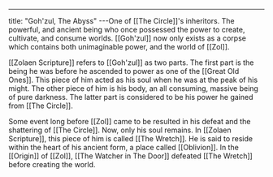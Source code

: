 ---
title: "Goh'zul, The Abyss"
---One of [[The Circle]]'s inheritors. The powerful, and ancient being who once possessed the power to create, cultivate, and consume worlds. [[Goh'zul]] now only exists as a corpse which contains both unimaginable power, and the world of [[Zol]].

[[Zolaen Scripture]] refers to [[Goh'zul]] as two parts. The first part is the being he was before he ascended to power as one of the [[Great Old Ones]]. This piece of him acted as his soul when he was at the peak of his might. The other piece of him is his body, an all consuming, massive being of pure darkness. The latter part is considered to be his power he gained from [[The Circle]].

Some event long before [[Zol]] came to be resulted in his defeat and the shattering of [[The Circle]]. Now, only his soul remains. In [[Zolaen Scripture]], this piece of him is called [[The Wretch]]. He is said to reside within the heart of his ancient form, a place called [[Oblivion]]. In the [[Origin]] of [[Zol]], [[The Watcher in The Door]] defeated [[The Wretch]] before creating the world.